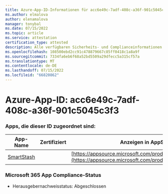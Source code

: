 ```yaml
---
title: Azure-App-ID-Informationen für acc6e49c-7adf-408c-a36f-901c5045c3f3
ms.author: elmalova
author: elenamalova
manager: tonybal
ms.date: 07/15/2022
ms.topic: article
ms.service: attestation
certification_type: attested
description: Alle verfügbaren Sicherheits- und Complianceinformationen für acc6e49c-7adf-408c-a36f-901c5045c3f3.
ms.openlocfilehash: 108500ebd2cc91c478879667c85ff0418c1a8a9f
ms.sourcegitcommit: 7334fa6eb6f68a52bd5509a29dfecc5a315cf57a
ms.translationtype: MT
ms.contentlocale: de-DE
ms.lasthandoff: 07/15/2022
ms.locfileid: "66820862"
---
```

# <a name="azure-app-id-acc6e49c-7adf-408c-a36f-901c5045c3f3"></a>Azure-App-ID: acc6e49c-7adf-408c-a36f-901c5045c3f3


### <a name="apps-associated-with-this-id"></a>Apps, die dieser ID zugeordnet sind:
| **App-Name** | **Zertifiziert** | **Anzeigen in AppSource** |
|--------------|---------------|-----------------------|
| [SmartStash](../forward/WA200004223.md) |  | [https://appsource.microsoft.com/product/office/WA200004223](https://appsource.microsoft.com/product/office/WA200004223) |

### <a name="microsoft-365-app-compliance-status"></a>Microsoft 365 App Compliance-Status
- Herausgebernachweisstatus: Abgeschlossen
